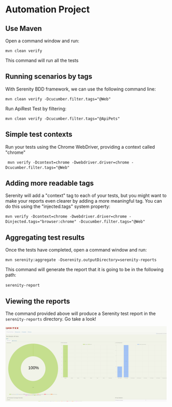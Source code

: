 # Automation Project

## Use Maven

Open a command window and run:

    mvn clean verify

This command will run all the tests

## Running scenarios by tags
With Serenity BDD framework, we can use the following command line:

    mvn clean verify -Dcucumber.filter.tags="@Web"         

Run ApiRest Test by filtering:

    mvn clean verify -Dcucumber.filter.tags="@ApiPets"           

## Simple test contexts
Run your tests using the Chrome WebDriver, providing a context called "chrome"

     mvn verify -Dcontext=chrome -Dwebdriver.driver=chrome -Dcucumber.filter.tags="@Web"

## Adding more readable tags
Serenity will add a "context" tag to each of your tests, but you might want to make your reports even clearer by
adding a more meaningful tag. You can do this using the "injected.tags" system property:

    mvn verify -Dcontext=chrome -Dwebdriver.driver=chrome -Dinjected.tags="browser:chrome" -Dcucumber.filter.tags="@Web"

## Aggregating test results

Once the tests have completed, open a command window and run:

    mvn serenity:aggregate -Dserenity.outputDirectory=serenity-reports

This command will generate the report that it is going to be in the following path:

`serenity-report`


## Viewing the reports

The command provided above will produce a Serenity test report in the `serenity-reports` directory. Go take a look!

![](src/docs/report.png)